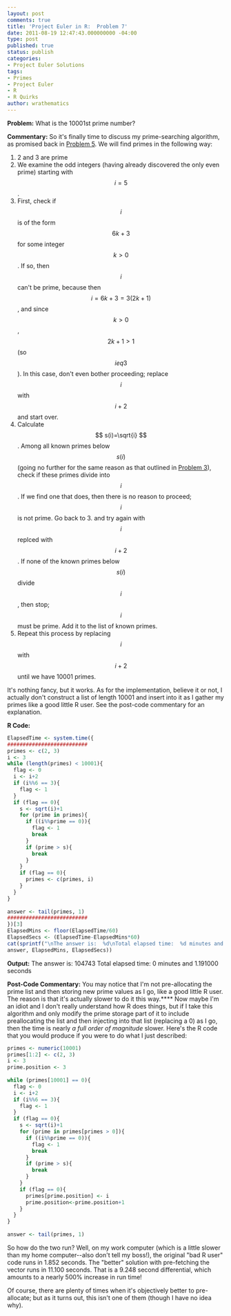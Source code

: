 ```yaml
---
layout: post
comments: true
title: 'Project Euler in R:  Problem 7'
date: 2011-08-19 12:47:43.000000000 -04:00
type: post
published: true
status: publish
categories:
- Project Euler Solutions
tags:
- Primes
- Project Euler
- R
- R Quirks
author: wrathematics
---
```



**Problem:** What is the 10001st prime number?

**Commentary:** So it's finally time to discuss my prime-searching
algorithm, as promised back in [Problem
5](http://librestats.wordpress.com/2011/08/17/project-euler-in-r-problem-5/ "Project Euler in R:  Problem 5").
We will find primes in the following way:

1.  2 and 3 are prime
2.  We examine the odd integers (having already discovered the only
    even prime) starting with $$ i=5 $$.
3.  First, check if $$ i $$ is of the form $$ 6k+3 $$ for some
    integer $$ k>0 $$. If so, then $$ i $$ can't be prime,
    because then $$ i=6k+3=3(2k+1) $$, and since $$ k>0 $$,
    $$ 2k+1 > 1 $$ (so $$ i
eq 3 $$). In this case, don't
    even bother proceeding; replace $$ i $$ with $$ i+2 $$ and
    start over.
4.  Calculate $$ s(i)=\sqrt{i} $$. Among all known primes below
    $$ s(i) $$ (going no further for the same reason as that
    outlined in [Problem
    3](http://librestats.wordpress.com/2011/08/16/project-euler-in-r-problem-3-2/ "Project Euler in R:  Problem 3")),
    check if these primes divide into $$ i $$. If we find one that
    does, then there is no reason to proceed; $$ i $$ is not prime.
    Go back to 3. and try again with $$ i $$ replced with
    $$ i+2 $$. If none of the known primes below $$ s(i) $$
    divide $$ i $$, then stop; $$ i $$ must be prime. Add it to
    the list of known primes.
5.  Repeat this process by replacing $$ i $$ with $$ i+2 $$
    until we have 10001 primes.

It's nothing fancy, but it works. As for the implementation, believe it
or not, I actually don't construct a list of length 10001 and insert
into it as I gather my primes like a good little R user. See the
post-code commentary for an explanation.

**R Code:**

```R
ElapsedTime <- system.time({
##########################
primes <- c(2, 3)
i <- 3
while (length(primes) < 10001){
  flag <- 0
  i <- i+2
  if (i%%6 == 3){
    flag <- 1
  }
  if (flag == 0){
    s <- sqrt(i)+1
    for (prime in primes){
      if ((i%%prime == 0)){
        flag <- 1
        break
      }
      if (prime > s){
        break
      }
    }
    if (flag == 0){
      primes <- c(primes, i)
    }
  }
}
 
answer <- tail(primes, 1)
##########################
})[3]
ElapsedMins <- floor(ElapsedTime/60)
ElapsedSecs <- (ElapsedTime-ElapsedMins*60)
cat(sprintf("\nThe answer is:  %d\nTotal elapsed time:  %d minutes and %f seconds\n",
answer, ElapsedMins, ElapsedSecs))
```

**Output:**
The answer is: 104743
Total elapsed time: 0 minutes and 1.191000 seconds

**Post-Code Commentary:** You may notice that I'm not pre-allocating the
prime list and then storing new prime values as I go, like a good little
R user. The reason is that it's actually slower to do it this way.****
Now maybe I'm an idiot and I don't really understand how R does things,
but if I take this algorithm and only modify the prime storage part of
it to include preallocating the list and then injecting into that list
(replacing a 0) as I go, then the time is nearly *a full order of
magnitude* slower. Here's the R code that you would produce if you were
to do what I just described:

```R
primes <- numeric(10001)
primes[1:2] <- c(2, 3)
i <- 3
prime.position <- 3
 
while (primes[10001] == 0){
  flag <- 0
  i <- i+2
  if (i%%6 == 3){
    flag <- 1
  }
  if (flag == 0){
    s <- sqrt(i)+1
    for (prime in primes[primes > 0]){
      if ((i%%prime == 0)){
        flag <- 1
        break
      }
      if (prime > s){
        break
      }
    }
    if (flag == 0){
      primes[prime.position] <- i
      prime.position<-prime.position+1
    }
  }
}
 
answer <- tail(primes, 1)
```

So how do the two run? Well, on my work computer (which is a little
slower than my home computer--also don't tell my boss!), the original
"bad R user" code runs in 1.852 seconds. The "better" solution with
pre-fetching the vector runs in 11.100 seconds. That is a 9.248 second
differential, which amounts to a nearly 500% increase in run time!

Of course, there are plenty of times when it's objectively better to
pre-allocate; but as it turns out, this isn't one of them (though I have
no idea why).
